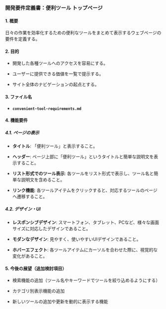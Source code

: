 ### 開発要件定義書：便利ツール トップページ

#### 1. 概要

日々の作業を効率化するための便利なツールをまとめて表示するウェブページの要件を定義する。

#### 2. 目的

* 開発した各種ツールへのアクセスを容易にする。

* ユーザーに提供できる価値を一覧で提示する。

* サイト全体のナビゲーションの起点とする。

#### 3. ファイル名

* **`convenient-tool-requirements.md`**

#### 4. 機能要件

##### 4.1. ページの表示

* **タイトル**: 「便利ツール」と表示すること。

* **ヘッダー**: ページ上部に「便利ツール」というタイトルと簡単な説明文を表示すること。

* **リスト形式でのツール表示**: 各ツールをリスト形式で表示し、ツール名と簡単な説明文を含めること。

* **リンク機能**: 各ツールアイテムをクリックすると、対応するツールのページへ遷移すること。

##### 4.2. デザイン・UI

* **レスポンシブデザイン**: スマートフォン、タブレット、PCなど、様々な画面サイズに対応したデザインであること。

* **モダンなデザイン**: 見やすく、使いやすいUIデザインであること。

* **ホバーエフェクト**: 各ツールアイテムにカーソルを合わせた際に、視覚的な変化があること。

#### 5. 今後の展望（追加検討項目）

* 検索機能の追加（ツール名やキーワードでツールを絞り込めるようにする）

* カテゴリ別表示機能の追加

* 新しいツールの追加や更新を動的に表示する機能